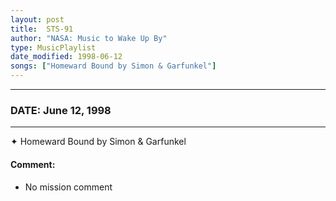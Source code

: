 ```yaml
---
layout: post
title:  STS-91
author: "NASA: Music to Wake Up By"
type: MusicPlaylist
date_modified: 1998-06-12
songs: ["Homeward Bound by Simon & Garfunkel"]
---
```


----
### DATE: June 12, 1998
----
✦ Homeward Bound by Simon & Garfunkel

#### Comment:
* No mission comment



<br/>
<center>
	<a target="_blank"
	   href="https://twitter.com/intent/tweet?hashtags=Space,NASA,Playlist,NASAWakeupCalls,SpaceProgram&text={{ page.author}}, '{{ page.songs.first }}' {{ page.title }}, {{ page.date | date: '%B %d, %Y' }}. {{ site.url }}{{ page.url }} @nasawakeupcalls">
	   <i class="fab fa-twitter" alt="Tweet this page" style="font-size: 1.3em;"></i>
	</a>
	&nbsp; 	<i class="fas fa-user-astronaut" style="font-size: 1.5em;"></i> &nbsp;
    <a type="amzn" search="'Homeward Bound by Simon & Garfunkel'" category="popular music">
        <i class="fab fa-amazon" style="font-size: 1.3em;"></i>
    </a>
</center>
